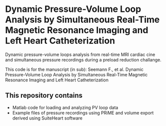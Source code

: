 # Dynamic Pressure-Volume Loop Analysis by Simultaneous Real-Time Magnetic Resonance Imaging and Left Heart Catheterization
Dynamic pressure-volume loops analysis from real-time MRI cardiac cine and simultaneous pressure recordings during a preload reduction challange.

This code is for the manuscript (in sub): Seemann F., et al. Dynamic Pressure-Volume Loop Analysis by Simultaneous Real-Time Magnetic Resonance Imaging and Left Heart Catheterization

## This repository contains 
- Matlab code for loading and analyzing PV loop data
- Example files of pressure recordings using PRiME and volume export derived using SuiteHeart software




